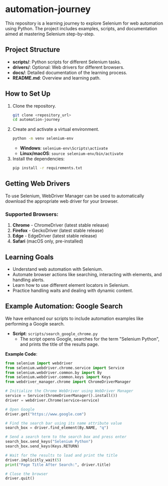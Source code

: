 # automation-journey

This repository is a learning journey to explore Selenium for web automation using Python. The project includes examples, scripts, and documentation aimed at mastering Selenium step-by-step.

## Project Structure
- **scripts/**: Python scripts for different Selenium tasks.
- **drivers/**: Optional: Web drivers for different browsers.
- **docs/**: Detailed documentation of the learning process.
- **README.md**: Overview and learning path.

## How to Set Up
1. Clone the repository.
    ```bash
    git clone <repository_url>
    cd automation-journey
    ```
2. Create and activate a virtual environment.
    ```bash
    python -m venv selenium-env
    ```
   - **Windows**: `selenium-env\Scripts\activate`
   - **Linux/macOS**: `source selenium-env/bin/activate`
3. Install the dependencies:
    ```bash
    pip install -r requirements.txt
    ```

## Getting Web Drivers
To use Selenium, WebDriver Manager can be used to automatically download the appropriate web driver for your browser.

### Supported Browsers:
1. **Chrome** - ChromeDriver (latest stable release)
2. **Firefox** - GeckoDriver (latest stable release)
3. **Edge** - EdgeDriver (latest stable release)
4. **Safari** (macOS only, pre-installed)

## Learning Goals
- Understand web automation with Selenium.
- Automate browser actions like searching, interacting with elements, and handling alerts.
- Learn how to use different element locators in Selenium.
- Practice handling waits and dealing with dynamic content.

## Example Automation: Google Search
We have enhanced our scripts to include automation examples like performing a Google search.

- **Script**: `scripts/search_google_chrome.py`
  - The script opens Google, searches for the term "Selenium Python", and prints the title of the results page.

**Example Code**:

```python
from selenium import webdriver
from selenium.webdriver.chrome.service import Service
from selenium.webdriver.common.by import By
from selenium.webdriver.common.keys import Keys
from webdriver_manager.chrome import ChromeDriverManager

# Initialize the Chrome WebDriver using WebDriver Manager
service = Service(ChromeDriverManager().install())
driver = webdriver.Chrome(service=service)

# Open Google
driver.get("https://www.google.com")

# Find the search bar using its name attribute value
search_box = driver.find_element(By.NAME, "q")

# Send a search term to the search box and press enter
search_box.send_keys("Selenium Python")
search_box.send_keys(Keys.RETURN)

# Wait for the results to load and print the title
driver.implicitly_wait(5)
print("Page Title After Search:", driver.title)

# Close the browser
driver.quit()
